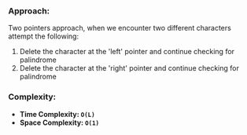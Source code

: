 ### Approach:
Two pointers approach, when we encounter two different characters attempt the following:
1. Delete the character at the 'left' pointer and continue checking for palindrome
2. Delete the character at the 'right' pointer and continue checking for palindrome
​
### Complexity:
- **Time Complexity: `O(L)`**
- **Space Complexity: `O(1)`**